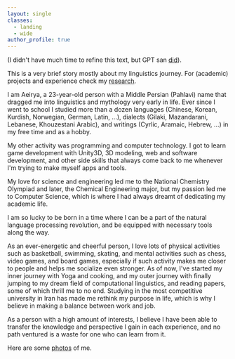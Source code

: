 ```yaml
---
layout: single
classes:
  - landing
  - wide
author_profile: true
---
```


<!--excerpt-->

(I didn't have much time to refine this text, but GPT san <a href="/aboutme">did</a>).

This is a very brief story mostly about my linguistics journey. For (academic) projects and experience check my <a href="/research">research</a>.

I am Aeirya, a 23-year-old person with a Middle Persian (Pahlavi) name that dragged me into linguistics and mythology very early in life. Ever since I went to school I studied more than a dozen languages (Chinese, Korean, Kurdish, Norwegian, German, Latin, ...), dialects (Gilaki, Mazandarani, Lebanese, Khouzestani Arabic), and writings (Cyrlic, Aramaic, Hebrew, ...) in my free time and as a hobby. 

My other activity was programming and computer technology. I got to learn game development with Unity3D, 3D modeling, web and software development, and other side skills that always come back to me whenever I'm trying to make myself apps and tools.

My love for science and engineering led me to the National Chemistry Olympiad and later, the Chemical Engineering major, but my passion led me to Computer Science, which is where I had always dreamt of dedicating my academic life.

I am so lucky to be born in a time where I can be a part of the natural language processing revolution, and be equipped with necessary tools along the way.

As an ever-energetic and cheerful person, I love lots of physical activities such as basketball, swimming, skating, and mental activities such as chess, video games, and board games, especially if such activity makes me closer to people and helps me socialize even stronger.
As of now, I've started my inner journey with Yoga and cooking, and my outer journey with finally jumping to my dream field of computational linguistics, and reading papers, some of which thrill me to no end. Studying in the most competitive university in Iran has made me rethink my purpose in life, which is why I believe in making a balance between work and job.

As a person with a high amount of interests, I believe I have been able to transfer the knowledge and perspective I gain in each experience, and no path ventured is a waste for one who can learn from it.

Here are some <a href="/gallery">photos</a> of me.